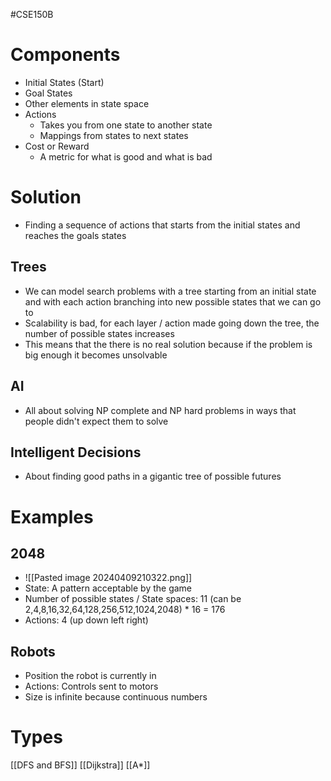 #CSE150B 
# Components
- Initial States (Start)
- Goal States 
- Other elements in state space
- Actions
	- Takes you from one state to another state
	- Mappings from states to next states
- Cost or Reward
	- A metric for what is good and what is bad

# Solution
- Finding a sequence of actions that starts from the initial states and reaches the goals states

## Trees
- We can model search problems with a tree starting from an initial state and with each action branching into new possible states that we can go to
- Scalability is bad, for each layer / action made going down the tree, the number of possible states increases 
- This means that the there is no real solution because if the problem is big enough it becomes unsolvable
## AI
- All about solving NP complete and NP hard problems in ways that people didn't expect them to solve
## Intelligent Decisions
- About finding good paths in a gigantic tree of possible futures
# Examples
## 2048
- ![[Pasted image 20240409210322.png]]
- State: A pattern acceptable by the game
- Number of possible states / State spaces: 11 (can be 2,4,8,16,32,64,128,256,512,1024,2048) * 16 = 176
- Actions: 4 (up down left right)
## Robots
- Position the robot is currently in
- Actions: Controls sent to motors
- Size is infinite because continuous numbers  

# Types
[[DFS and BFS]]
[[Dijkstra]]
[[A*]]

